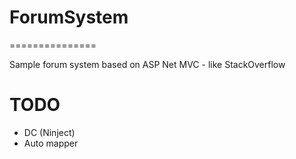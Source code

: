 # ForumSystem
===============

Sample forum system based on ASP Net MVC - like StackOverflow

TODO
======
* DC (Ninject)
* Auto mapper